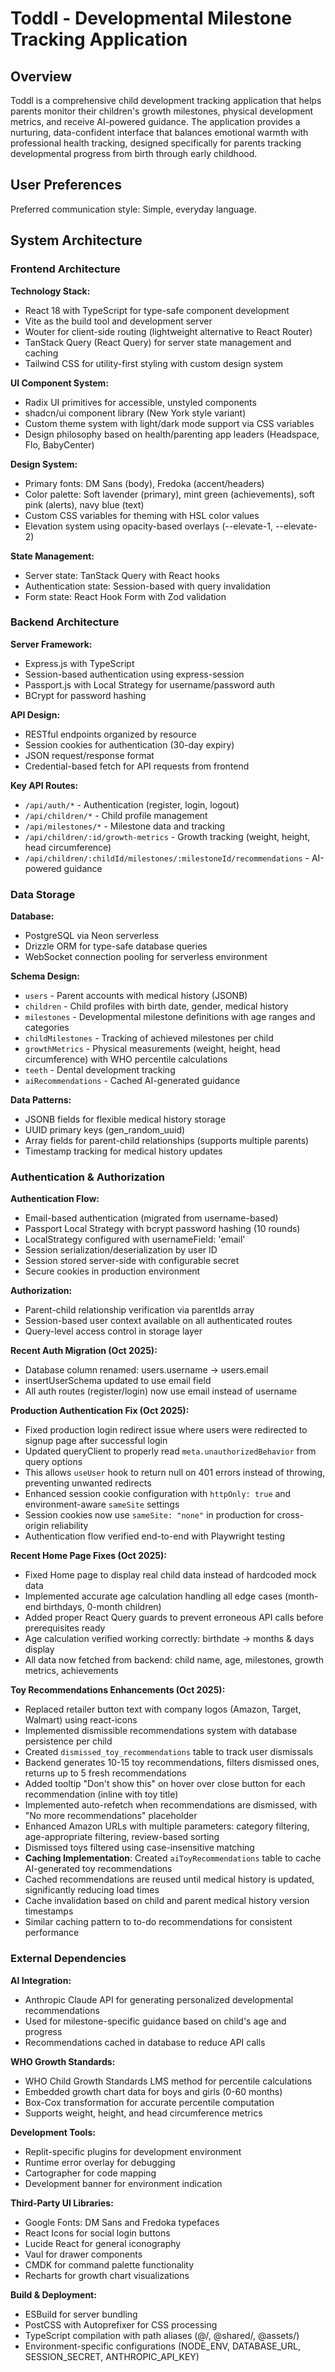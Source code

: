 # Toddl - Developmental Milestone Tracking Application

## Overview

Toddl is a comprehensive child development tracking application that helps parents monitor their children's growth milestones, physical development metrics, and receive AI-powered guidance. The application provides a nurturing, data-confident interface that balances emotional warmth with professional health tracking, designed specifically for parents tracking developmental progress from birth through early childhood.

## User Preferences

Preferred communication style: Simple, everyday language.

## System Architecture

### Frontend Architecture

**Technology Stack:**
- React 18 with TypeScript for type-safe component development
- Vite as the build tool and development server
- Wouter for client-side routing (lightweight alternative to React Router)
- TanStack Query (React Query) for server state management and caching
- Tailwind CSS for utility-first styling with custom design system

**UI Component System:**
- Radix UI primitives for accessible, unstyled components
- shadcn/ui component library (New York style variant)
- Custom theme system with light/dark mode support via CSS variables
- Design philosophy based on health/parenting app leaders (Headspace, Flo, BabyCenter)

**Design System:**
- Primary fonts: DM Sans (body), Fredoka (accent/headers)
- Color palette: Soft lavender (primary), mint green (achievements), soft pink (alerts), navy blue (text)
- Custom CSS variables for theming with HSL color values
- Elevation system using opacity-based overlays (--elevate-1, --elevate-2)

**State Management:**
- Server state: TanStack Query with React hooks
- Authentication state: Session-based with query invalidation
- Form state: React Hook Form with Zod validation

### Backend Architecture

**Server Framework:**
- Express.js with TypeScript
- Session-based authentication using express-session
- Passport.js with Local Strategy for username/password auth
- BCrypt for password hashing

**API Design:**
- RESTful endpoints organized by resource
- Session cookies for authentication (30-day expiry)
- JSON request/response format
- Credential-based fetch for API requests from frontend

**Key API Routes:**
- `/api/auth/*` - Authentication (register, login, logout)
- `/api/children/*` - Child profile management
- `/api/milestones/*` - Milestone data and tracking
- `/api/children/:id/growth-metrics` - Growth tracking (weight, height, head circumference)
- `/api/children/:childId/milestones/:milestoneId/recommendations` - AI-powered guidance

### Data Storage

**Database:**
- PostgreSQL via Neon serverless
- Drizzle ORM for type-safe database queries
- WebSocket connection pooling for serverless environment

**Schema Design:**
- `users` - Parent accounts with medical history (JSONB)
- `children` - Child profiles with birth date, gender, medical history
- `milestones` - Developmental milestone definitions with age ranges and categories
- `childMilestones` - Tracking of achieved milestones per child
- `growthMetrics` - Physical measurements (weight, height, head circumference) with WHO percentile calculations
- `teeth` - Dental development tracking
- `aiRecommendations` - Cached AI-generated guidance

**Data Patterns:**
- JSONB fields for flexible medical history storage
- UUID primary keys (gen_random_uuid)
- Array fields for parent-child relationships (supports multiple parents)
- Timestamp tracking for medical history updates

### Authentication & Authorization

**Authentication Flow:**
- Email-based authentication (migrated from username-based)
- Passport Local Strategy with bcrypt password hashing (10 rounds)
- LocalStrategy configured with usernameField: 'email'
- Session serialization/deserialization by user ID
- Session stored server-side with configurable secret
- Secure cookies in production environment

**Authorization:**
- Parent-child relationship verification via parentIds array
- Session-based user context available on all authenticated routes
- Query-level access control in storage layer

**Recent Auth Migration (Oct 2025):**
- Database column renamed: users.username → users.email
- insertUserSchema updated to use email field
- All auth routes (register/login) now use email instead of username

**Production Authentication Fix (Oct 2025):**
- Fixed production login redirect issue where users were redirected to signup page after successful login
- Updated queryClient to properly read `meta.unauthorizedBehavior` from query options
- This allows `useUser` hook to return null on 401 errors instead of throwing, preventing unwanted redirects
- Enhanced session cookie configuration with `httpOnly: true` and environment-aware `sameSite` settings
- Session cookies now use `sameSite: "none"` in production for cross-origin reliability
- Authentication flow verified end-to-end with Playwright testing

**Recent Home Page Fixes (Oct 2025):**
- Fixed Home page to display real child data instead of hardcoded mock data
- Implemented accurate age calculation handling all edge cases (month-end birthdays, 0-month children)
- Added proper React Query guards to prevent erroneous API calls before prerequisites ready
- Age calculation verified working correctly: birthdate → months & days display
- All data now fetched from backend: child name, age, milestones, growth metrics, achievements

**Toy Recommendations Enhancements (Oct 2025):**
- Replaced retailer button text with company logos (Amazon, Target, Walmart) using react-icons
- Implemented dismissible recommendations system with database persistence per child
- Created `dismissed_toy_recommendations` table to track user dismissals
- Backend generates 10-15 toy recommendations, filters dismissed ones, returns up to 5 fresh recommendations
- Added tooltip "Don't show this" on hover over close button for each recommendation (inline with toy title)
- Implemented auto-refetch when recommendations are dismissed, with "No more recommendations" placeholder
- Enhanced Amazon URLs with multiple parameters: category filtering, age-appropriate filtering, review-based sorting
- Dismissed toys filtered using case-insensitive matching
- **Caching Implementation**: Created `aiToyRecommendations` table to cache AI-generated toy recommendations
- Cached recommendations are reused until medical history is updated, significantly reducing load times
- Cache invalidation based on child and parent medical history version timestamps
- Similar caching pattern to to-do recommendations for consistent performance

### External Dependencies

**AI Integration:**
- Anthropic Claude API for generating personalized developmental recommendations
- Used for milestone-specific guidance based on child's age and progress
- Recommendations cached in database to reduce API calls

**WHO Growth Standards:**
- WHO Child Growth Standards LMS method for percentile calculations
- Embedded growth chart data for boys and girls (0-60 months)
- Box-Cox transformation for accurate percentile computation
- Supports weight, height, and head circumference metrics

**Development Tools:**
- Replit-specific plugins for development environment
- Runtime error overlay for debugging
- Cartographer for code mapping
- Development banner for environment indication

**Third-Party UI Libraries:**
- Google Fonts: DM Sans and Fredoka typefaces
- React Icons for social login buttons
- Lucide React for general iconography
- Vaul for drawer components
- CMDK for command palette functionality
- Recharts for growth chart visualizations

**Build & Deployment:**
- ESBuild for server bundling
- PostCSS with Autoprefixer for CSS processing
- TypeScript compilation with path aliases (@/, @shared/, @assets/)
- Environment-specific configurations (NODE_ENV, DATABASE_URL, SESSION_SECRET, ANTHROPIC_API_KEY)